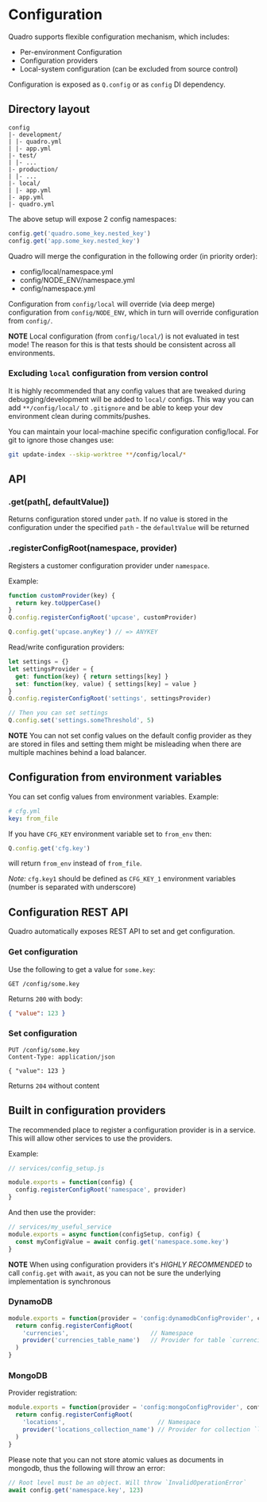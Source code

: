 # Configuration

Quadro supports flexible configuration mechanism, which includes:

- Per-environment Configuration
- Configuration providers
- Local-system configuration (can be excluded from source control)

Configuration is exposed as `Q.config` or as `config` DI dependency.

## Directory layout

```
config
|- development/
| |- quadro.yml
| |- app.yml
|- test/
| |- ...
|- production/
| |- ...
|- local/
| |- app.yml
|- app.yml
|- quadro.yml
```

The above setup will expose 2 config namespaces:

```js
config.get('quadro.some_key.nested_key')
config.get('app.some_key.nested_key')
```

Quadro will merge the configuration in the following order (in priority order):

- config/local/namespace.yml
- config/NODE_ENV/namespace.yml
- config/namespace.yml

Configuration from `config/local` will override (via deep merge) configuration from `config/NODE_ENV`, which in turn will override configuration from `config/`.

**NOTE** Local configuration (from `config/local/`) is not evaluated in test mode!
The reason for this is that tests should be consistent across all environments.

### Excluding `local` configuration from version control

It is highly recommended that any config values that are tweaked during debugging/development
will be added to `local/` configs. This way you can add `**/config/local/` to `.gitignore`
and be able to keep your dev environment clean during commits/pushes.

You can maintain your local-machine specific configuration config/local.
For git to ignore those changes use:

```sh
git update-index --skip-worktree **/config/local/*
```

## API

### .get(path[, defaultValue])

Returns configuration stored under `path`. If no value is stored in the configuration under the specified `path` - the `defaultValue` will be returned

### .registerConfigRoot(namespace, provider)

Registers a customer configuration provider under `namespace`.

Example:

```js
function customProvider(key) {
  return key.toUpperCase()
}
Q.config.registerConfigRoot('upcase', customProvider)

Q.config.get('upcase.anyKey') // => ANYKEY
```

Read/write configuration providers:

```js
let settings = {}
let settingsProvider = {
  get: function(key) { return settings[key] }
  set: function(key, value) { settings[key] = value }
}
Q.config.registerConfigRoot('settings', settingsProvider)

// Then you can set settings
Q.config.set('settings.someThreshold', 5)
```

**NOTE** You can not set config values on the default config provider as they
are stored in files and setting them might be misleading when there are multiple machines
behind a load balancer.


## Configuration from environment variables

You can set config values from environment variables. Example:

```yaml
# cfg.yml
key: from_file
```

If you have `CFG_KEY` environment variable set to `from_env` then:

```js
Q.config.get('cfg.key')
```

will return `from_env` instead of `from_file`.

*Note:* `cfg.key1` should be defined as `CFG_KEY_1` environment variables (number
is separated with underscore)

## Configuration REST API

Quadro automatically exposes REST API to set and get configuration.

### Get configuration
Use the following to get a value for `some.key`:

```http
GET /config/some.key
```

Returns `200` with body:

```json
{ "value": 123 }
```

### Set configuration

```http
PUT /config/some.key
Content-Type: application/json

{ "value": 123 }
```

Returns `204` without content

## Built in configuration providers

The recommended place to register a configuration provider is in a service. This will allow other services to use the providers.

Example:

```js
// services/config_setup.js

module.exports = function(config) {
  config.registerConfigRoot('namespace', provider)
}
```

And then use the provider:

```js
// services/my_useful_service
module.exports = async function(configSetup, config) {
  const myConfigValue = await config.get('namespace.some.key')
}
```

**NOTE** When using configuration providers it's *HIGHLY RECOMMENDED* to call `config.get` with `await`, as you can not be sure the underlying implementation is synchronous

### DynamoDB

```js
module.exports = function(provider = 'config:dynamodbConfigProvider', config) {
  return config.registerConfigRoot(
    'currencies',                       // Namespace
    provider('currencies_table_name')   // Provider for table `currencies_table_name`
  )
}
```

### MongoDB

Provider registration:

```js
module.exports = function(provider = 'config:mongoConfigProvider', config) {
  return config.registerConfigRoot(
    'locations',                          // Namespace
    provider('locations_collection_name') // Provider for collection `locations_collection_name`
  )
}
```

Please note that you can not store atomic values as documents in mongodb, thus the following will throw an error:

```js
// Root level must be an object. Will throw `InvalidOperationError`
await config.get('namespace.key', 123)
```
